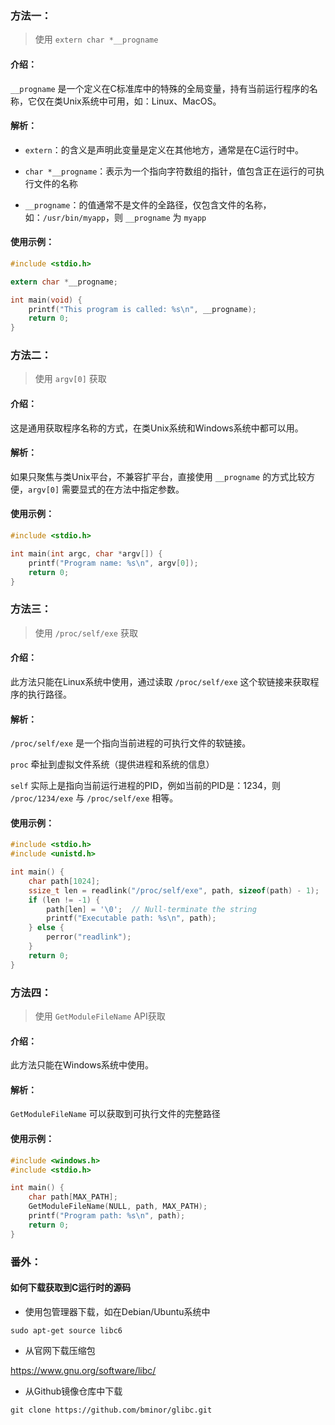 ### 方法一：

> 使用 `extern char *__progname`

#### 介绍：

`__progname` 是一个定义在C标准库中的特殊的全局变量，持有当前运行程序的名称，它仅在类Unix系统中可用，如：Linux、MacOS。

#### 解析：

* `extern`：的含义是声明此变量是定义在其他地方，通常是在C运行时中。

* `char *__progname`：表示为一个指向字符数组的指针，值包含正在运行的可执行文件的名称

* `__progname`：的值通常不是文件的全路径，仅包含文件的名称，如：`/usr/bin/myapp`，则 `__progname` 为 `myapp`

#### 使用示例：

```c
#include <stdio.h>

extern char *__progname;

int main(void) {
    printf("This program is called: %s\n", __progname);
    return 0;
}
```

### 方法二：

> 使用 `argv[0]` 获取

#### 介绍：

这是通用获取程序名称的方式，在类Unix系统和Windows系统中都可以用。

#### 解析：

如果只聚焦与类Unix平台，不兼容扩平台，直接使用 `__progname` 的方式比较方便，`argv[0]` 需要显式的在方法中指定参数。

#### 使用示例：

```c
#include <stdio.h>

int main(int argc, char *argv[]) {
    printf("Program name: %s\n", argv[0]);
    return 0;
}
```

### 方法三：

> 使用 `/proc/self/exe` 获取

#### 介绍：

此方法只能在Linux系统中使用，通过读取 `/proc/self/exe` 这个软链接来获取程序的执行路径。

#### 解析：

`/proc/self/exe` 是一个指向当前进程的可执行文件的软链接。

`proc` 牵扯到虚拟文件系统（提供进程和系统的信息）

`self` 实际上是指向当前运行进程的PID，例如当前的PID是：1234，则 `/proc/1234/exe` 与 `/proc/self/exe` 相等。

#### 使用示例：

```c
#include <stdio.h>
#include <unistd.h>

int main() {
    char path[1024];
    ssize_t len = readlink("/proc/self/exe", path, sizeof(path) - 1);
    if (len != -1) {
        path[len] = '\0';  // Null-terminate the string
        printf("Executable path: %s\n", path);
    } else {
        perror("readlink");
    }
    return 0;
}
```

### 方法四：

> 使用 `GetModuleFileName` API获取

#### 介绍：

此方法只能在Windows系统中使用。

#### 解析：

`GetModuleFileName` 可以获取到可执行文件的完整路径

#### 使用示例：

```c
#include <windows.h>
#include <stdio.h>

int main() {
    char path[MAX_PATH];
    GetModuleFileName(NULL, path, MAX_PATH);
    printf("Program path: %s\n", path);
    return 0;
}
```

### 番外：

#### 如何下载获取到C运行时的源码

* 使用包管理器下载，如在Debian/Ubuntu系统中

```shell
sudo apt-get source libc6
```

* 从官网下载压缩包

https://www.gnu.org/software/libc/

* 从Github镜像仓库中下载

```shell
git clone https://github.com/bminor/glibc.git
```